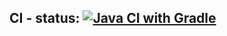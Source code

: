 ## **CI - status:** [![Java CI with Gradle](https://github.com/Dmitruzd21/aqa-qamid-diplom/actions/workflows/gradle.yml/badge.svg)](https://github.com/Dmitruzd21/aqa-qamid-diplom/actions/workflows/gradle.yml)